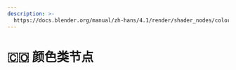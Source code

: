 ```yaml
---
description: >-
  https://docs.blender.org/manual/zh-hans/4.1/render/shader_nodes/color/index.html
---
```


# 🇨🇴 颜色类节点

